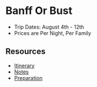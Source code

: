 # Banff Or Bust

- Trip Dates: August 4th - 12th
- Prices are Per Night, Per Family

## Resources

- [Itinerary](itinerary.md)
- [Notes](notes.md)
- [Preparation](preparation.md)

